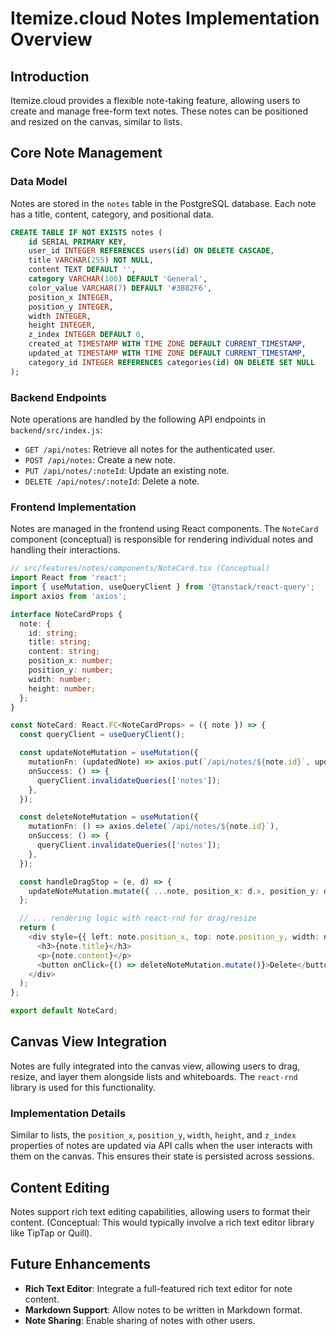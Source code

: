 # Itemize.cloud Notes Implementation Overview

## Introduction

Itemize.cloud provides a flexible note-taking feature, allowing users to create and manage free-form text notes. These notes can be positioned and resized on the canvas, similar to lists.

## Core Note Management

### Data Model

Notes are stored in the `notes` table in the PostgreSQL database. Each note has a title, content, category, and positional data.

```sql
CREATE TABLE IF NOT EXISTS notes (
    id SERIAL PRIMARY KEY,
    user_id INTEGER REFERENCES users(id) ON DELETE CASCADE,
    title VARCHAR(255) NOT NULL,
    content TEXT DEFAULT '',
    category VARCHAR(100) DEFAULT 'General',
    color_value VARCHAR(7) DEFAULT '#3B82F6',
    position_x INTEGER,
    position_y INTEGER,
    width INTEGER,
    height INTEGER,
    z_index INTEGER DEFAULT 0,
    created_at TIMESTAMP WITH TIME ZONE DEFAULT CURRENT_TIMESTAMP,
    updated_at TIMESTAMP WITH TIME ZONE DEFAULT CURRENT_TIMESTAMP,
    category_id INTEGER REFERENCES categories(id) ON DELETE SET NULL
);
```

### Backend Endpoints

Note operations are handled by the following API endpoints in `backend/src/index.js`:

-   `GET /api/notes`: Retrieve all notes for the authenticated user.
-   `POST /api/notes`: Create a new note.
-   `PUT /api/notes/:noteId`: Update an existing note.
-   `DELETE /api/notes/:noteId`: Delete a note.

### Frontend Implementation

Notes are managed in the frontend using React components. The `NoteCard` component (conceptual) is responsible for rendering individual notes and handling their interactions.

```typescript
// src/features/notes/components/NoteCard.tsx (Conceptual)
import React from 'react';
import { useMutation, useQueryClient } from '@tanstack/react-query';
import axios from 'axios';

interface NoteCardProps {
  note: {
    id: string;
    title: string;
    content: string;
    position_x: number;
    position_y: number;
    width: number;
    height: number;
  };
}

const NoteCard: React.FC<NoteCardProps> = ({ note }) => {
  const queryClient = useQueryClient();

  const updateNoteMutation = useMutation({
    mutationFn: (updatedNote) => axios.put(`/api/notes/${note.id}`, updatedNote),
    onSuccess: () => {
      queryClient.invalidateQueries(['notes']);
    },
  });

  const deleteNoteMutation = useMutation({
    mutationFn: () => axios.delete(`/api/notes/${note.id}`),
    onSuccess: () => {
      queryClient.invalidateQueries(['notes']);
    },
  });

  const handleDragStop = (e, d) => {
    updateNoteMutation.mutate({ ...note, position_x: d.x, position_y: d.y });
  };

  // ... rendering logic with react-rnd for drag/resize
  return (
    <div style={{ left: note.position_x, top: note.position_y, width: note.width, height: note.height }}>
      <h3>{note.title}</h3>
      <p>{note.content}</p>
      <button onClick={() => deleteNoteMutation.mutate()}>Delete</button>
    </div>
  );
};

export default NoteCard;
```

## Canvas View Integration

Notes are fully integrated into the canvas view, allowing users to drag, resize, and layer them alongside lists and whiteboards. The `react-rnd` library is used for this functionality.

### Implementation Details

Similar to lists, the `position_x`, `position_y`, `width`, `height`, and `z_index` properties of notes are updated via API calls when the user interacts with them on the canvas. This ensures their state is persisted across sessions.

## Content Editing

Notes support rich text editing capabilities, allowing users to format their content. (Conceptual: This would typically involve a rich text editor library like TipTap or Quill).

## Future Enhancements

- **Rich Text Editor**: Integrate a full-featured rich text editor for note content.
- **Markdown Support**: Allow notes to be written in Markdown format.
- **Note Sharing**: Enable sharing of notes with other users.

